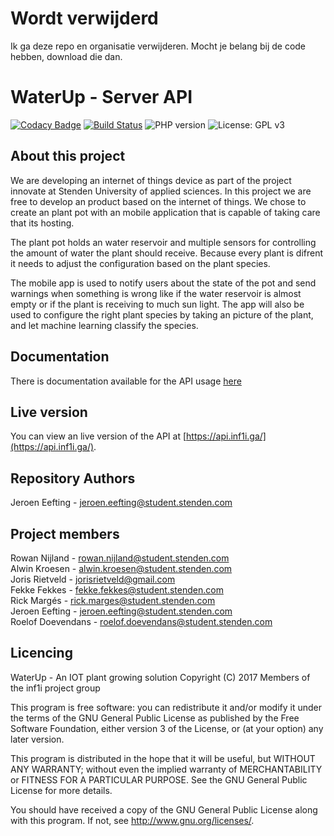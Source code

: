# Wordt verwijderd
Ik ga deze repo en organisatie verwijderen. Mocht je belang bij de code hebben, download die dan.
# WaterUp - Server API
[![Codacy Badge](https://api.codacy.com/project/badge/Grade/09b924af686a4033a7cd5826aeae712f)](https://www.codacy.com/app/jorisrietveld/WaterUpApi?utm_source=github.com&utm_medium=referral&utm_content=INF1I/WaterUpApi&utm_campaign=badger) [![Build Status](https://travis-ci.org/INF1I/WaterUpApi.svg?branch=master)](https://travis-ci.org/INF1I/WaterUpApi) ![PHP version](https://img.shields.io/badge/PHP%20version-7.1-brightgreen.svg) ![License: GPL v3](https://img.shields.io/badge/License-GPL%20v3-blue.svg)<br/>

## About this project
We are developing an internet of things device as part of the project
innovate at Stenden University of applied sciences. In this project
we are free to develop an product based on the internet of things.
We chose to create an plant pot with an mobile application that is
capable of taking care that its hosting.

The plant pot holds an water reservoir and multiple sensors for
controlling the amount of water the plant should receive. Because every
plant is difrent it needs to adjust the configuration based on the plant
species.

The mobile app is used to notify users about the state of the pot and
send warnings when something is wrong like if the water reservoir is
almost empty or if the plant is receiving to much sun light. The app
will also be used to configure the right plant species by taking an
picture of the plant, and let machine learning classify the species.

## Documentation
There is documentation available for the API usage [here](Documantation/README.md)

## Live version
You can view an live version of the API at [https://api.inf1i.ga/](https://api.inf1i.ga/).

## Repository Authors
Jeroen Eefting - jeroen.eefting@student.stenden.com<br>

## Project members
Rowan Nijland - rowan.nijland@student.stenden.com<br>
Alwin Kroesen - alwin.kroesen@student.stenden.com<br>
Joris Rietveld - jorisrietveld@gmail.com<br>
Fekke Fekkes - fekke.fekkes@student.stenden.com<br>
Rick Margés - rick.marges@student.stenden.com<br>
Jeroen Eefting - jeroen.eefting@student.stenden.com<br>
Roelof Doevendans - roelof.doevendans@student.stenden.com<br>

## Licencing
WaterUp - An IOT plant growing solution
Copyright (C) 2017 Members of the inf1i project group

This program is free software: you can redistribute it and/or modify
it under the terms of the GNU General Public License as published by
the Free Software Foundation, either version 3 of the License, or
(at your option) any later version.

This program is distributed in the hope that it will be useful,
but WITHOUT ANY WARRANTY; without even the implied warranty of
MERCHANTABILITY or FITNESS FOR A PARTICULAR PURPOSE.  See the
GNU General Public License for more details.

You should have received a copy of the GNU General Public License
along with this program.  If not, see <http://www.gnu.org/licenses/>.
